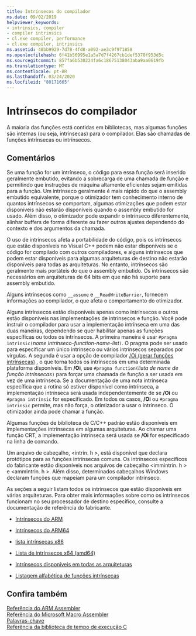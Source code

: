 ```yaml
---
title: Intrínsecos do compilador
ms.date: 09/02/2019
helpviewer_keywords:
- intrinsics, compiler
- compiler intrinsics
- cl.exe compiler, performance
- cl.exe compiler, intrinsics
ms.assetid: 48bb9929-7d78-4fd8-a092-ae3c9f971858
ms.openlocfilehash: 6f41b56995e1a5a7d7f4267cb1def5370f953d5c
ms.sourcegitcommit: 857fa6b530224fa6c18675138043aba9aa0619fb
ms.translationtype: MT
ms.contentlocale: pt-BR
ms.lasthandoff: 03/24/2020
ms.locfileid: "80171665"
---
```

# <a name="compiler-intrinsics"></a>Intrínsecos do compilador

A maioria das funções está contidas em bibliotecas, mas algumas funções são internas (ou seja, intrínsecas) para o compilador. Elas são chamadas de funções intrínsecas ou intrínsecos.

## <a name="remarks"></a>Comentários

Se uma função for um intrínseco, o código para essa função será inserido geralmente embutido, evitando a sobrecarga de uma chamada de função e permitindo que instruções de máquina altamente eficientes sejam emitidas para a função. Um intrínseco geralmente é mais rápido do que o assembly embutido equivalente, porque o otimizador tem conhecimento interno de quantos intrínsecos se comportam, algumas otimizações que podem estar disponíveis não estarão disponíveis quando o assembly embutido for usado. Além disso, o otimizador pode expandir o intrínseco diferentemente, alinhar buffers de forma diferente ou fazer outros ajustes dependendo do contexto e dos argumentos da chamada.

O uso de intrínsecos afeta a portabilidade do código, pois os intrínsecos que estão disponíveis no Visual C++ podem não estar disponíveis se o código for compilado com outros compiladores, e alguns intrínsecos que podem estar disponíveis para algumas arquiteturas de destino não estarão disponíveis para todas as arquiteturas. No entanto, intrínsecos são geralmente mais portáteis do que o assembly embutido. Os intrínsecos são necessários em arquiteturas de 64 bits em que não há suporte para assembly embutido.

Alguns intrínsecos como `__assume` e `__ReadWriteBarrier`, fornecem informações ao compilador, o que afeta o comportamento do otimizador.

Alguns intrínsecos estão disponíveis apenas como intrínsecos e outros estão disponíveis nas implementações de intrínsecos e função. Você pode instruir o compilador para usar a implementação intrínseca em uma das duas maneiras, dependendo se quer habilitar apenas as funções específicas ou todos os intrínsecos. A primeira maneira é usar `#pragma intrinsic(`*nome intrínseco-function-name-list*`)`. O pragma pode ser usado para especificar um único intrínseco ou vários intrínsecos separados por vírgulas. A segunda é usar a opção de compilador [/Oi (gerar funções intrínsecas)](../build/reference/oi-generate-intrinsic-functions.md) , o que torna todos os intrínsecos em uma determinada plataforma disponíveis. Em **/Oi**, use `#pragma function(`*lista de nome de função intrínsecas*`)` para forçar uma chamada de função a ser usada em vez de uma intrínseca. Se a documentação de uma nota intrínseca específica que a rotina só estiver disponível como intrínseca, a implementação intrínseca será usada independentemente de se **/Oi** ou `#pragma intrinsic` for especificado. Em todos os casos, **/Oi** ou `#pragma intrinsic` permite, mas não força, o otimizador a usar o intrínseco. O otimizador ainda pode chamar a função.

Algumas funções de biblioteca de C/C++ padrão estão disponíveis em implementações intrínsecas em algumas arquiteturas. Ao chamar uma função CRT, a implementação intrínseca será usada se **/Oi** for especificado na linha de comando.

Um arquivo de cabeçalho, \<intrin. h >, está disponível que declara protótipos para as funções intrínsecas comuns. Os intrínsecos específicos do fabricante estão disponíveis nos arquivos de cabeçalho \<immintrin. h > e \<ammintrin. h >. Além disso, determinados cabeçalhos Windows declaram funções que mapeiam para um compilador intrínseco.

As seções a seguir listam todos os intrínsecos que estão disponíveis em várias arquiteturas. Para obter mais informações sobre como os intrínsecos funcionam no seu processador de destino específico, consulte a documentação de referência do fabricante.

- [Intrínsecos do ARM](../intrinsics/arm-intrinsics.md)

- [Intrínsecos do ARM64](../intrinsics/arm64-intrinsics.md)

- [lista intrínsecas x86](../intrinsics/x86-intrinsics-list.md)

- [Lista de intrínsecos x64 (amd64)](../intrinsics/x64-amd64-intrinsics-list.md)

- [Intrínsecos disponíveis em todas as arquiteturas](../intrinsics/intrinsics-available-on-all-architectures.md)

- [Listagem alfabética de funções intrínsecas](../intrinsics/alphabetical-listing-of-intrinsic-functions.md)

## <a name="see-also"></a>Confira também

[Referência do ARM Assembler](../assembler/arm/arm-assembler-reference.md)<br/>
[Referência do Microsoft Macro Assembler](../assembler/masm/microsoft-macro-assembler-reference.md)<br/>
[Palavras-chave](../cpp/keywords-cpp.md)<br/>
[Referência da biblioteca de tempo de execução C](../c-runtime-library/c-run-time-library-reference.md)
